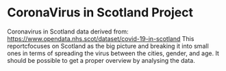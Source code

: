 # CoronaVirus in Scotland Project 
Coronavirus in Scotland data derived from: https://www.opendata.nhs.scot/dataset/covid-19-in-scotland
This reportcfocuses on Scotland as the big picture and breaking it into small ones in terms of spreading the virus between the cities, gender, and age. It should be possible to get a proper overview by analysing the data.  
